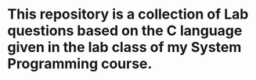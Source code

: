 # This repository is a collection of Lab questions based on the C language given in the lab class of my System Programming course.
